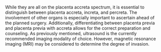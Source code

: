 While they are all on the placenta accreta spectrum, it is essential to distinguish between placenta accreta, increta, and percreta. The involvement of other organs is especially important to ascertain ahead of the planned surgery. Additionally, differentiating between placenta previa and placenta previa with accreta allows for the correct preparation and counseling. As previously mentioned, ultrasound is the currently recommended imaging modality of choice. However, magnetic resonance imaging (MRI) may be considered to determine the degree of invasion.